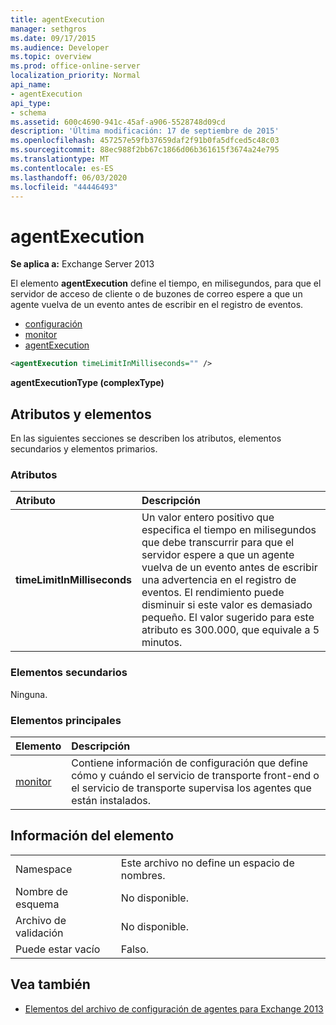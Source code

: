 ```yaml
---
title: agentExecution
manager: sethgros
ms.date: 09/17/2015
ms.audience: Developer
ms.topic: overview
ms.prod: office-online-server
localization_priority: Normal
api_name:
- agentExecution
api_type:
- schema
ms.assetid: 600c4690-941c-45af-a906-5528748d09cd
description: 'Última modificación: 17 de septiembre de 2015'
ms.openlocfilehash: 457257e59fb37659daf2f91b0fa5dfced5c48c03
ms.sourcegitcommit: 88ec988f2bb67c1866d06b361615f3674a24e795
ms.translationtype: MT
ms.contentlocale: es-ES
ms.lasthandoff: 06/03/2020
ms.locfileid: "44446493"
---
```

# <a name="agentexecution"></a>agentExecution
  
**Se aplica a:** Exchange Server 2013 
  
El elemento **agentExecution** define el tiempo, en milisegundos, para que el servidor de acceso de cliente o de buzones de correo espere a que un agente vuelva de un evento antes de escribir en el registro de eventos. 
  
- [configuración](configuration.md)  
- [monitor](monitoring.md)
- [agentExecution](agentexecution.md)
  
```XML
<agentExecution timeLimitInMilliseconds="" />
```

**agentExecutionType (complexType)**

## <a name="attributes-and-elements"></a>Atributos y elementos

En las siguientes secciones se describen los atributos, elementos secundarios y elementos primarios.
  
### <a name="attributes"></a>Atributos

|**Atributo**|**Descripción**|
|:-----|:-----|
|**timeLimitInMilliseconds** <br/> |Un valor entero positivo que especifica el tiempo en milisegundos que debe transcurrir para que el servidor espere a que un agente vuelva de un evento antes de escribir una advertencia en el registro de eventos. El rendimiento puede disminuir si este valor es demasiado pequeño. El valor sugerido para este atributo es 300.000, que equivale a 5 minutos.  <br/> |
   
### <a name="child-elements"></a>Elementos secundarios

Ninguna.
  
### <a name="parent-elements"></a>Elementos principales

|**Elemento**|**Descripción**|
|:-----|:-----|
|[monitor](monitoring.md) <br/> |Contiene información de configuración que define cómo y cuándo el servicio de transporte front-end o el servicio de transporte supervisa los agentes que están instalados.  <br/> |
   
## <a name="element-information"></a>Información del elemento

|||
|:-----|:-----|
|Namespace  <br/> |Este archivo no define un espacio de nombres.  <br/> |
|Nombre de esquema  <br/> |No disponible.  <br/> |
|Archivo de validación  <br/> |No disponible.  <br/> |
|Puede estar vacío  <br/> |Falso.  <br/> |
   
## <a name="see-also"></a>Vea también

- [Elementos del archivo de configuración de agentes para Exchange 2013](agents-configuration-file-elements-for-exchange-2013.md)


